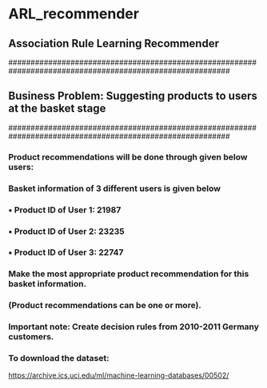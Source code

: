 # ARL_recommender
## Association Rule Learning Recommender
##########################################################################################################
## Business Problem: Suggesting products to users at the basket stage
##########################################################################################################
### Product recommendations will be done through given below users: 
### Basket information of 3 different users is given below
### ▪ Product ID of User 1: 21987
### ▪ Product ID of User 2: 23235
### ▪ Product ID of User 3: 22747

### Make the most appropriate product recommendation for this basket information.
### (Product recommendations can be one or more).
### Important note: Create decision rules from 2010-2011 Germany customers.

### To download the dataset:
https://archive.ics.uci.edu/ml/machine-learning-databases/00502/


